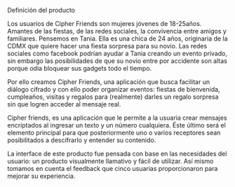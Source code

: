 Definición del producto

Los usuarios de Cipher Friends son mujeres jóvenes de 18-25años. Amantes de las fiestas, de las redes sociales, la convivencia entre amigos y familiares. Pensemos en Tania. Ella es una chica de 24 años, originaria de la CDMX que quiere hacer una fiesta sorpresa para su novio.  Las redes sociales como facebook podrían ayudar a Tania creando un evento privado, sin embargo las posibilidades de que su novio entre por accidente son altas porque odia bloquear sus gadgets todo el tiempo.

 Por ello creamos Cipher Friends,  una aplicación que busca  facilitar un diálogo cifrado y con ello poder organizar eventos: fiestas de bienvenida, cumpleaños, visitas y regalos para (realmente) darles un regalo sorpresa sin que logren acceder al mensaje real.

Cipher friends, es una aplicación que le permite a la usuaria crear mensajes encriptados al ingresar un texto y un número cualquiera. Éste último será el elemento principal para que posteriormente uno o varios receptores sean posibilitados a descifrarlo y entender su contenido.

La interface de este producto fue pensada con base en las necesidades del usuario: un producto visualmente llamativo y fácil de utilizar. Así mismo tomamos en cuenta el feedback que cinco usuarias proporcionaron para mejorar su experiencia.
